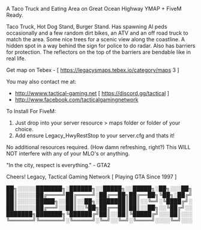 A Taco Truck and Eating Area on Great Ocean Highway
YMAP + FiveM Ready.

Taco Truck, Hot Dog Stand, Burger Stand. Has spawning AI peds occasionally and a few random dirt bikes, an ATV and an off road truck to match the area. Some nice trees for a scenic view along the coastline. A hidden spot in a way behind the sign for police to do radar. Also has barriers for protection. The reflectors on the top of the barriers are bendable like in real life.

Get map on Tebex - [ https://legacysmaps.tebex.io/category/maps 3 ]

You may also contact me at:

- http://wwww.tactical-gaming.net [ https://discord.gg/tactical ]
- http://www.facebook.com/tacticalgamingnetwork 

To Install For FiveM:

1) Just drop into your server resource > maps folder or folder of your choice.
2) Add ensure Legacy_HwyRestStop to your server.cfg and thats it!

No additional resources required. (How damn refreshing, right?)
This WILL NOT interfere with any of your MLO's or anything.

"In the city, respect is everything." - GTA2

Cheers!
Legacy, Tactical Gaming Network
[ Playing GTA Since 1997 ]

██╗░░░░░███████╗░██████╗░░█████╗░░█████╗░██╗░░░██╗
██║░░░░░██╔════╝██╔════╝░██╔══██╗██╔══██╗╚██╗░██╔╝
██║░░░░░█████╗░░██║░░██╗░███████║██║░░╚═╝░╚████╔╝░
██║░░░░░██╔══╝░░██║░░╚██╗██╔══██║██║░░██╗░░╚██╔╝░░
███████╗███████╗╚██████╔╝██║░░██║╚█████╔╝░░░██║░░░
╚══════╝╚══════╝░╚═════╝░╚═╝░░╚═╝░╚════╝░░░░╚═╝░░░

